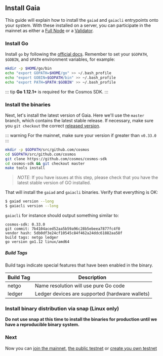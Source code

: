 ## Install Gaia

This guide will explain how to install the `gaiad` and `gaiacli` entrypoints onto your system. With these installed on a server, you can participate in the mainnet as either a [Full Node](./join-mainnet.md) or a [Validator](./validators/validator-setup.md).

### Install Go

Install `go` by following the [official docs](https://golang.org/doc/install). Remember to set your `$GOPATH`, `$GOBIN`, and `$PATH` environment variables, for example:

```bash
mkdir -p $HOME/go/bin
echo "export GOPATH=$HOME/go" >> ~/.bash_profile
echo "export GOBIN=$GOPATH/bin" >> ~/.bash_profile
echo "export PATH=$PATH:$GOBIN" >> ~/.bash_profile
```

::: tip
**Go 1.12.1+** is required for the Cosmos SDK.
:::

### Install the binaries

Next, let's install the latest version of Gaia. Here we'll use the `master` branch, which contains the latest stable release.
If necessary, make sure you `git checkout` the correct
[released version](https://github.com/cosmos/cosmos-sdk/releases).

::: warning
For the mainnet, make sure your version if greater than `v0.33.0`
::: 

```bash
mkdir -p $GOPATH/src/github.com/cosmos
cd $GOPATH/src/github.com/cosmos
git clone https://github.com/cosmos/cosmos-sdk
cd cosmos-sdk && git checkout master
make tools install
```

> *NOTE*: If you have issues at this step, please check that you have the latest stable version of GO installed.

That will install the `gaiad` and `gaiacli` binaries. Verify that everything is OK:

```bash
$ gaiad version --long
$ gaiacli version --long
```

`gaiacli` for instance should output something similar to:

```
cosmos-sdk: 0.33.0
git commit: 7b4104aced52aa5b59a96c28b5ebeea7877fc4f0
vendor hash: 5db0df3e24cf10545c84f462a24ddc61882aa58f
build tags: netgo ledger
go version go1.12 linux/amd64
```

##### Build Tags

Build tags indicate special features that have been enabled in the binary.

| Build Tag | Description                                     |
| --------- | ----------------------------------------------- |
| netgo     | Name resolution will use pure Go code           |
| ledger    | Ledger devices are supported (hardware wallets) |

### Install binary distribution via snap (Linux only)

**Do not use snap at this time to install the binaries for production until we have a reproducible binary system.**


### Next

Now you can [join the mainnet](./join-mainnet.md), [the public testnet](./join-testnet.md) or [create you own  testnet](./deploy-testnet.md)
